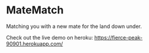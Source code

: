 # MateMatch
Matching you with a new mate for the land down under.

Check out the live demo on heroku: https://fierce-peak-90901.herokuapp.com/
